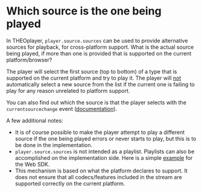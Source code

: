 # Which source is the one being played

In THEOplayer, `player.source.sources` can be used to provide alternative sources for playback, for cross-platform support. What is the actual source being played, if more than one is provided that is supported on the current platform/browser?

The player will select the first source (top to bottom) of a type that is supported on the current platform and try to play it. The player will <u>not</u> automatically select a new source from the list if the current one is failing to play for any reason unrelated to platform support.

You can also find out which the source is that the player selects with the `currentsourcechange` event ([documentation](pathname:///theoplayer/v7/api-reference/web/interfaces/CurrentSourceChangeEvent.html)).

A few additional notes:

- It is of course possible to make the player attempt to play a different source if the one being played errors or never starts to play, but this is to be done in the implementation.
- `player.source.sources` is not intended as a playlist. Playlists can also be accomplished on the implementation side. Here is a simple [example](https://www.theoplayer.com/theoplayer-demo-playlist-and-caching) for the Web SDK.
- This mechanism is based on what the platform declares to support. It does not ensure that all codecs/features included in the stream are supported correctly on the current platform.
